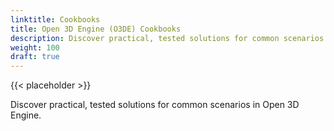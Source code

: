 ```yaml
---
linktitle: Cookbooks
title: Open 3D Engine (O3DE) Cookbooks
description: Discover practical, tested solutions for common scenarios in Open 3D Engine (O3DE).
weight: 100
draft: true
---
```


{{< placeholder >}}

Discover practical, tested solutions for common scenarios in Open 3D Engine.
